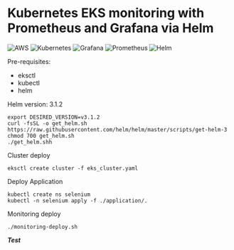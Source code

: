 
# Kubernetes EKS monitoring with Prometheus and Grafana via Helm

![AWS](https://img.shields.io/badge/-AWS-232F3E?&logo=amazon%20aws&logoColor=FFFFFF) ![Kubernetes](https://img.shields.io/badge/-Kubernetes-326CE5?&logo=kubernetes&logoColor=FFFFFF) ![Grafana](https://img.shields.io/badge/-Grafana-F46800?&logo=grafana&logoColor=FFFFFF) ![Prometheus](https://img.shields.io/badge/-Prometheus-E6522C?&logo=prometheus&logoColor=FFFFFF) ![Helm](https://img.shields.io/badge/-Helm-0F1689?&logo=helm&logoColor=FFFFFF)

Pre-requisites:
- eksctl
- kubectl
- helm

Helm version: 3.1.2
```
export DESIRED_VERSION=v3.1.2
curl -fsSL -o get_helm.sh https://raw.githubusercontent.com/helm/helm/master/scripts/get-helm-3
chmod 700 get_helm.sh
./get_helm.shh
```

Cluster deploy
```
eksctl create cluster -f eks_cluster.yaml
```

Deploy Application
```
kubectl create ns selenium
kubectl -n selenium apply -f ./application/.
```

Monitoring deploy
```
./monitoring-deploy.sh
```

<b><i>Test</b></i>
